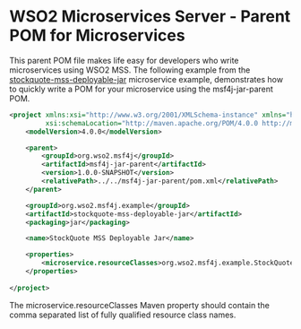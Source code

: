 # WSO2 Microservices Server - Parent POM for Microservices

This parent POM file makes life easy for developers who write microservices using WSO2 MSS. The following example
from the [stockquote-mss-deployable-jar](../samples/stockquote-mss-deployable-jar) microservice example, demonstrates how to quickly write a POM for your microservice using the
msf4j-jar-parent POM.

```xml
<project xmlns:xsi="http://www.w3.org/2001/XMLSchema-instance" xmlns="http://maven.apache.org/POM/4.0.0"
         xsi:schemaLocation="http://maven.apache.org/POM/4.0.0 http://maven.apache.org/maven-v4_0_0.xsd">
    <modelVersion>4.0.0</modelVersion>

    <parent>
        <groupId>org.wso2.msf4j</groupId>
        <artifactId>msf4j-jar-parent</artifactId>
        <version>1.0.0-SNAPSHOT</version>
        <relativePath>../../msf4j-jar-parent/pom.xml</relativePath>
    </parent>

    <groupId>org.wso2.msf4j.example</groupId>
    <artifactId>stockquote-mss-deployable-jar</artifactId>
    <packaging>jar</packaging>

    <name>StockQuote MSS Deployable Jar</name>

    <properties>
        <microservice.resourceClasses>org.wso2.msf4j.example.StockQuoteService</microservice.resourceClasses>
    </properties>
    
</project>
```

The microservice.resourceClasses Maven property should contain the comma separated list of fully qualified resource class names.
